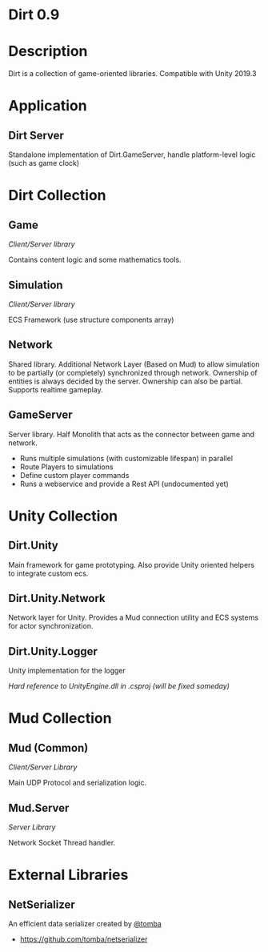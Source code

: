 # Dirt 0.9

# Description

Dirt is a collection of game-oriented libraries. Compatible with Unity 2019.3

# Application

## Dirt Server

Standalone implementation of Dirt.GameServer, handle platform-level logic (such as game clock)

# Dirt Collection

## Game
_Client/Server library_

Contains content logic and some mathematics tools.

## Simulation
_Client/Server library_

ECS Framework (use structure components array)

## Network

Shared library. Additional Network Layer (Based on Mud) to allow simulation to be partially (or completely) synchronized through network. Ownership of entities is always decided by the server.
Ownership can also be partial. Supports realtime gameplay.

## GameServer

Server library. Half Monolith that acts as the connector between game and network.

* Runs multiple simulations (with customizable lifespan) in parallel
* Route Players to simulations
* Define custom player commands 
* Runs a webservice and provide a Rest API (undocumented yet) 

# Unity Collection

## Dirt.Unity

Main framework for game prototyping. Also provide Unity oriented helpers to integrate custom ecs.

## Dirt.Unity.Network

Network layer for Unity. Provides a Mud connection utility and ECS systems for actor synchronization.

## Dirt.Unity.Logger

Unity implementation for the logger

_Hard reference to UnityEngine.dll in .csproj (will be fixed someday)_

# Mud Collection

## Mud (Common)
_Client/Server Library_

Main UDP Protocol and serialization logic.

## Mud.Server
_Server Library_

Network Socket Thread handler.

# External Libraries

## NetSerializer

An efficient data serializer created by [@tomba](https://github.com/tomba)
* https://github.com/tomba/netserializer
